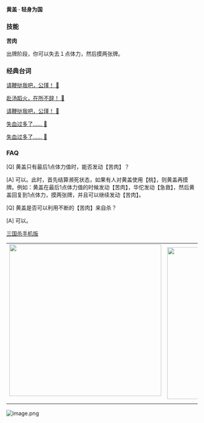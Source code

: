 
#### 黄盖 · 轻身为国  

### 技能

**苦肉**

出牌阶段，你可以失去１点体力，然后摸两张牌。

### 经典台词


[请鞭挞我吧，公瑾！ 🎵](char_wu004_dub_ability1_1.mp3)

[赴汤蹈火，在所不辞！ 🎵](char_wu004_dub_ability1_2.mp3)

[请鞭挞我吧，公瑾！ 🎵](char_wu004_dub_classic_ability1_1.mp3)

[失血过多了…… 🎵](char_wu004_dub_classic_dead.mp3)

[失血过多了…… 🎵](char_wu004_dub_dead.mp3)


### FAQ

[Q] 黄盖只有最后1点体力值时，能否发动【苦肉】？

[A] 可以。此时，首先结算濒死状态，如果有人对黄盖使用【桃】，则黄盖再摸牌。例如：黄盖在最后1点体力值的时候发动【苦肉】，华佗发动【急救】，然后黄盖回复到1点体力，摸两张牌，并且可以继续发动【苦肉】。



[Q] 黄盖是否可以利用不断的【苦肉】来自杀？

[A] 可以。


 [三国杀手机版](https://apps.apple.com/cn/app/%E4%B8%89%E5%9B%BD%E6%9D%80%E9%97%AE%E9%A2%98%E7%AD%94%E7%96%91/id527602078)
    <div style="text-align: center"><table><tr>
    <td style="text-align: center">
<img src="https://is4-ssl.mzstatic.com/image/thumb/PurpleSource116/v4/1b/38/06/1b380673-fa07-7d70-76af-cc625e8e7894/97f20edf-1616-4b93-9e88-fbaebfe22faf_page-0.jpg/460x0w.webp" height="400">
</td>
<td style="text-align: center">
<img src="https://is5-ssl.mzstatic.com/image/thumb/PurpleSource126/v4/f6/ae/05/f6ae053d-def3-e9be-a991-74954202adad/7a500a3f-0dc0-4c7a-8287-6eed7e11d2b4_page-1.jpg/460x0w.webp" height="400">
</td>
<td style="text-align: center">
<img src="https://is2-ssl.mzstatic.com/image/thumb/PurpleSource126/v4/f3/38/97/f33897de-2a22-ec13-1832-60c35c10fe7c/7fbfdcd6-9f03-45ce-8dc1-bad59b0e5f5d_page-2.jpg/460x0w.webp" height="400">
</td>
<td style="text-align: center">
<img src="https://is2-ssl.mzstatic.com/image/thumb/PurpleSource116/v4/7c/bf/db/7cbfdbb7-8d99-a661-c3a7-bc4e3fdb840a/5e805d5e-b991-4341-bdf6-233a5dd8d703_page-3.jpg/460x0w.webp" height="400">
</td>
</tr>
</table>
</div>
    
 ![image.png](https://s2.loli.net/2022/01/10/Z85EF3hBpvU41oI.png)

